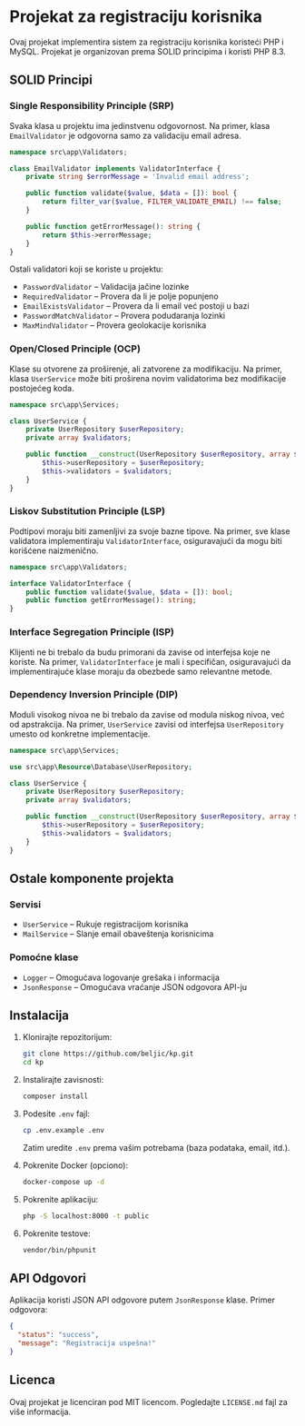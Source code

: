 # Projekat za registraciju korisnika

Ovaj projekat implementira sistem za registraciju korisnika koristeći PHP i MySQL. Projekat je organizovan prema SOLID principima i koristi PHP 8.3.

## SOLID Principi

### Single Responsibility Principle (SRP)
Svaka klasa u projektu ima jedinstvenu odgovornost. Na primer, klasa `EmailValidator` je odgovorna samo za validaciju email adresa.

```php
namespace src\app\Validators;

class EmailValidator implements ValidatorInterface {
    private string $errorMessage = 'Invalid email address';

    public function validate($value, $data = []): bool {
        return filter_var($value, FILTER_VALIDATE_EMAIL) !== false;
    }

    public function getErrorMessage(): string {
        return $this->errorMessage;
    }
}
```

Ostali validatori koji se koriste u projektu:
- `PasswordValidator` – Validacija jačine lozinke
- `RequiredValidator` – Provera da li je polje popunjeno
- `EmailExistsValidator` – Provera da li email već postoji u bazi
- `PasswordMatchValidator` – Provera podudaranja lozinki
- `MaxMindValidator` – Provera geolokacije korisnika

### Open/Closed Principle (OCP)
Klase su otvorene za proširenje, ali zatvorene za modifikaciju. Na primer, klasa `UserService` može biti proširena novim validatorima bez modifikacije postojećeg koda.

```php
namespace src\app\Services;

class UserService {
    private UserRepository $userRepository;
    private array $validators;

    public function __construct(UserRepository $userRepository, array $validators) {
        $this->userRepository = $userRepository;
        $this->validators = $validators;
    }
}
```

### Liskov Substitution Principle (LSP)
Podtipovi moraju biti zamenljivi za svoje bazne tipove. Na primer, sve klase validatora implementiraju `ValidatorInterface`, osiguravajući da mogu biti korišćene naizmenično.

```php
namespace src\app\Validators;

interface ValidatorInterface {
    public function validate($value, $data = []): bool;
    public function getErrorMessage(): string;
}
```

### Interface Segregation Principle (ISP)
Klijenti ne bi trebalo da budu primorani da zavise od interfejsa koje ne koriste. Na primer, `ValidatorInterface` je mali i specifičan, osiguravajući da implementirajuće klase moraju da obezbede samo relevantne metode.

### Dependency Inversion Principle (DIP)
Moduli visokog nivoa ne bi trebalo da zavise od modula niskog nivoa, već od apstrakcija. Na primer, `UserService` zavisi od interfejsa `UserRepository` umesto od konkretne implementacije.

```php
namespace src\app\Services;

use src\app\Resource\Database\UserRepository;

class UserService {
    private UserRepository $userRepository;
    private array $validators;

    public function __construct(UserRepository $userRepository, array $validators) {
        $this->userRepository = $userRepository;
        $this->validators = $validators;
    }
}
```

## Ostale komponente projekta

### Servisi
- `UserService` – Rukuje registracijom korisnika
- `MailService` – Slanje email obaveštenja korisnicima

### Pomoćne klase
- `Logger` – Omogućava logovanje grešaka i informacija
- `JsonResponse` – Omogućava vraćanje JSON odgovora API-ju

## Instalacija

1. Klonirajte repozitorijum:
   ```sh
   git clone https://github.com/beljic/kp.git
   cd kp
   ```

2. Instalirajte zavisnosti:
   ```sh
   composer install
   ```

3. Podesite `.env` fajl:
   ```sh
   cp .env.example .env
   ```
   Zatim uredite `.env` prema vašim potrebama (baza podataka, email, itd.).

4. Pokrenite Docker (opciono):
   ```sh
   docker-compose up -d
   ```

5. Pokrenite aplikaciju:
   ```sh
   php -S localhost:8000 -t public
   ```

6. Pokrenite testove:
   ```sh
   vendor/bin/phpunit
   ```

## API Odgovori

Aplikacija koristi JSON API odgovore putem `JsonResponse` klase. Primer odgovora:

```json
{
  "status": "success",
  "message": "Registracija uspešna!"
}
```

## Licenca

Ovaj projekat je licenciran pod MIT licencom. Pogledajte `LICENSE.md` fajl za više informacija.

